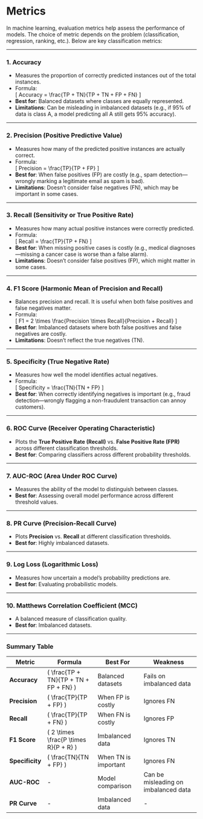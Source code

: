 # Metrics

In machine learning, evaluation metrics help assess the performance of models. The choice of metric depends on the problem (classification, regression, ranking, etc.). Below are key classification metrics:

---

### 1. **Accuracy**

- Measures the proportion of correctly predicted instances out of the total instances.
- Formula:  
  \[
  Accuracy = \frac{TP + TN}{TP + TN + FP + FN}
  \]
- **Best for**: Balanced datasets where classes are equally represented.
- **Limitations**: Can be misleading in imbalanced datasets (e.g., if 95% of data is class A, a model predicting all A still gets 95% accuracy).

---

### 2. **Precision (Positive Predictive Value)**

- Measures how many of the predicted positive instances are actually correct.
- Formula:  
  \[
  Precision = \frac{TP}{TP + FP}
  \]
- **Best for**: When false positives (FP) are costly (e.g., spam detection—wrongly marking a legitimate email as spam is bad).
- **Limitations**: Doesn’t consider false negatives (FN), which may be important in some cases.

---

### 3. **Recall (Sensitivity or True Positive Rate)**

- Measures how many actual positive instances were correctly predicted.
- Formula:  
  \[
  Recall = \frac{TP}{TP + FN}
  \]
- **Best for**: When missing positive cases is costly (e.g., medical diagnoses—missing a cancer case is worse than a false alarm).
- **Limitations**: Doesn’t consider false positives (FP), which might matter in some cases.

---

### 4. **F1 Score (Harmonic Mean of Precision and Recall)**

- Balances precision and recall. It is useful when both false positives and false negatives matter.
- Formula:  
  \[
  F1 = 2 \times \frac{Precision \times Recall}{Precision + Recall}
  \]
- **Best for**: Imbalanced datasets where both false positives and false negatives are costly.
- **Limitations**: Doesn’t reflect the true negatives (TN).

---

### 5. **Specificity (True Negative Rate)**

- Measures how well the model identifies actual negatives.
- Formula:  
  \[
  Specificity = \frac{TN}{TN + FP}
  \]
- **Best for**: When correctly identifying negatives is important (e.g., fraud detection—wrongly flagging a non-fraudulent transaction can annoy customers).

---

### 6. **ROC Curve (Receiver Operating Characteristic)**

- Plots the **True Positive Rate (Recall)** vs. **False Positive Rate (FPR)** across different classification thresholds.
- **Best for**: Comparing classifiers across different probability thresholds.

---

### 7. **AUC-ROC (Area Under ROC Curve)**

- Measures the ability of the model to distinguish between classes.
- **Best for**: Assessing overall model performance across different threshold values.

---

### 8. **PR Curve (Precision-Recall Curve)**

- Plots **Precision** vs. **Recall** at different classification thresholds.
- **Best for**: Highly imbalanced datasets.

---

### 9. **Log Loss (Logarithmic Loss)**

- Measures how uncertain a model’s probability predictions are.
- **Best for**: Evaluating probabilistic models.

---

### 10. **Matthews Correlation Coefficient (MCC)**

- A balanced measure of classification quality.
- **Best for**: Imbalanced datasets.

---

### Summary Table

| Metric          | Formula                                 | Best For             | Weakness                             |
| --------------- | --------------------------------------- | -------------------- | ------------------------------------ |
| **Accuracy**    | \( \frac{TP + TN}{TP + TN + FP + FN} \) | Balanced datasets    | Fails on imbalanced data             |
| **Precision**   | \( \frac{TP}{TP + FP} \)                | When FP is costly    | Ignores FN                           |
| **Recall**      | \( \frac{TP}{TP + FN} \)                | When FN is costly    | Ignores FP                           |
| **F1 Score**    | \( 2 \times \frac{P \times R}{P + R} \) | Imbalanced data      | Ignores TN                           |
| **Specificity** | \( \frac{TN}{TN + FP} \)                | When TN is important | Ignores FN                           |
| **AUC-ROC**     | -                                       | Model comparison     | Can be misleading on imbalanced data |
| **PR Curve**    | -                                       | Imbalanced data      | -                                    |
